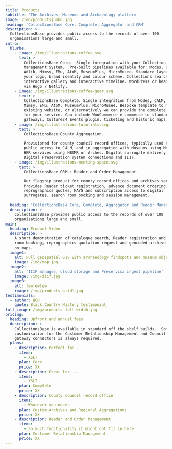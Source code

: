 ```yaml
---
title: Products
subtitle: 'The Archives, Museums and Archaeology platform'
image: /img/productsjumbo.jpg
heading: 'CollectionsBase Core, Complete, Aggregator and CRM'
description: >-
  CollectionsBase provides public access to the records of over 100
  organisations large and small.
intro:
  blurbs:
    - image: /img/illustrations-coffee.svg
      text: >
        CollectionsBase Core.  Single integration with your Collection
        Management System.  Pre-built pipelines available for: Modes, CALM,
        Adlib, Mimsy, EMu, AtoM, MuseumPlus, MicroMusee. Standard layout, with
        your logo, brand identity and colour scheme. Collections search listing,
        interactive gallery and interactive timeline. WordPress or headless CMS
        via Hugo / Netlify.
    - image: /img/illustrations-coffee-gear.svg
      text: >
        CollectionsBase Complete. Single integration from Modes, CALM, Adlib,
        Mimsy, EMu, AtoM, MuseumPlus, MicroMusee. Bespoke template to match your
        existing website, or alternatively we can provide the complete solution
        for your service. Can include WooCommerce e-commerce to standard
        gateways, Culture24 Events plugin, ticketing and historic maps.
    - image: /img/illustrations-tutorials.svg
      text: >
        CollectionsBase County Aggregation.  

        Provisioned for county council record offices, typically used to provide
        public access to CALM, and in aggregation with Museums using Modes and
        HER services using HBSMR or Arches. Digital surrogate delivery using
        Digital Preservation system connections and IIIF.
    - image: /img/illustrations-meeting-space.svg
      text: >
        CollectionsBase CRM : Reader and Order Management.

        Our flagship product for county record offices and archives services. 
        Provides Reader ticket registration, advance document ordering,
        reprographics quotes, PAYG and subscription access to digital
        surrogates, search room booking and session management.
         
  heading: 'CollectionsBase Core, Complete, Aggregator and Reader Management'
  description: >-
    CollectionsBase provides public access to the records of over 100
    organisations large and small.
main:
  heading: Product Video
  description: >
    A short demonstration of catalogue search, Reader registration and search
    room booking, reprographics quotation request and geocoded archive records
    on maps.
  image1:
    alt: Full geospatial GIS with archaeology findspots and museum objects
    image: /img/map.jpg
  image2:
    alt: 'IIIF manager, cloud storage and Preservica ingest pipeline'
    image: /img/iiif.jpg
  image3:
    alt: fewfewfew
    image: /img/products-grid1.jpg
testimonials:
  - author: BCH
    quote: Black Country History testimonial
full_image: /img/products-full-width.jpg
pricing:
  heading: Upfront and annual fees
  description: >-
    CollectionsBase is available in standard off the shelf builds.  Some
    customisation for the Customer Relationship Management and Council Payment
    gateway connectors is always required.
  plans:
    - description: Perfect for .
      items:
        - XSLT
      plan: Core
      price: XX
    - description: Great for ...
      items:
        - XSLT
      plan: Complete
      price: XX
    - description: County Council record office
      items:
        - Whatever you needs
      plan: Custom Archives and Regional Aggregations
      price: XX
    - description: Reader and Order Management
      items:
        - So much functionality it might not fit in here
      plan: Customer Relationship Management
      price: XX
---
```


